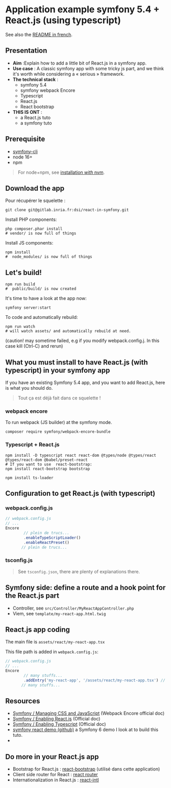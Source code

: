 # Application example symfony 5.4 + React.js (using typescript)

See also the [README in french](README.fr.md).

## Presentation

* __Aim__ :Explain how to add a little bit of React.js in a symfony app.
* __Use case__ : A classic symfony app with some tricky js part, and we think it's worth while considering a « serious » framework.
* __The technical stack__ :
    * symfony 5.4 
    * symfony webpack Encore
    * Typescript
    * React.js
    * React bootstrap
* __THIS IS ONT__ :
   * a React.js tuto
   * a symfony tuto



## Prerequisite

* [symfony-cli](https://symfony.com/download)
* node 16+
* npm

> For node+npm, see [installation _with_ nvm](https://github.com/nvm-sh/nvm).

## Download the app

Pour récupérer le squelette :

```shell
git clone git@gitlab.inria.fr:dsi/react-in-symfony.git 
````
Install PHP components:

```shell
php composer.phar install
# vendor/ is now full of things
```

Install JS components:

```shell
npm install
#  node_modules/ is now full of things
```

## Let's build!


```shell
npm run build
#  public/build/ is now created
```

It's time to have a look at the app now:

```shell
symfony server:start

```

To code and automatically rebuild:

```shell
npm run watch
# will watch assets/ and automatically rebuild at need. 
```

(caution! may sometime failed, e.g if you modify webpack.config.j. In this case kill (Ctrl-C) and rerun)

## What you must install to have React.js (with typescript) in your symfony app


If you have an existing Symfony 5.4 app, and you want to add  React.js, here is what you should do.

> Tout ça est déjà fait dans ce squelette !

### webpack encore

To run webpack (JS builder) at the symfony mode.

```shell
composer require symfony/webpack-encore-bundle 
```

### Typescript + React.js

```shell
npm install -D typescript react react-dom @types/node @types/react @types/react-dom @babel/preset-react
# If you want to use  react-bootstrap:
npm install react-bootstrap bootstrap
```

```shell
npm install ts-loader
```


## Configuration to get React.js (with typescript)

### webpack.config.js

```javascript
// webpack.config.js
// ...
Encore
        // plein de trucs...
        .enableTypeScriptLoader()
        .enableReactPreset()
       // plein de trucs...

```

### tsconfig.js

> See `tsconfig.json`, there are plenty of explanations there.

## Symfony side: define a route and a hook point for the React.js part

* Controller, see  `src/Controller/MyReactAppController.php`
* Viem, see  `template/my-react-app.html.twig`

## React.js app coding 

The main file is `assets/react/my-react-app.tsx`

This file path is added in `webpack.config.js`:


```javascript
// webpack.config.js
// ...
Encore
        // many stuffs...
        .addEntry('my-react-app', '/assets/react/my-react-app.tsx') // the path to the react app
       // many stuffs...

```

## Resources

* [Symfony / Managing CSS and JavaScript](https://symfony.com/doc/current/frontend.html) (Webpack Encore official doc)
* [Symfony / Enabling React.js](https://symfony.com/doc/current/frontend/encore/reactjs.html) (Official doc)
* [Symfony / Enabling Typescript](https://symfony.com/doc/current/frontend/encore/typescript.html) (Official doc)
* [symfony react demo (github)](https://github.com/thomaskanzig/symfony-react-demo) a Symfony 6 demo I look at to build this tuto.
* 
## Do more in your React.js app

* Bootstrap for React.js : [react-bootstrap](https://react-bootstrap.github.io) (utilisé dans cette application)
* Client side router for React : [react router](https://github.com/remix-run/react-router)
* Internationalization in React.js : [react-intl](https://formatjs.io/docs/react-intl/)


